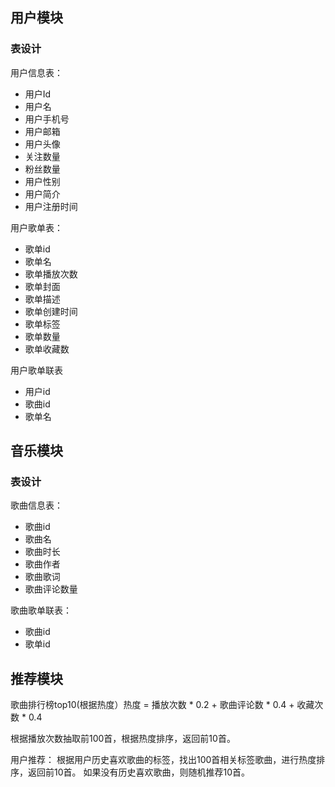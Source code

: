 ## 用户模块

### 表设计
用户信息表：
 - 用户Id
 - 用户名
 - 用户手机号
 - 用户邮箱
 - 用户头像
 - 关注数量
 - 粉丝数量
 - 用户性别
 - 用户简介
 - 用户注册时间

用户歌单表：
 - 歌单id
 - 歌单名
 - 歌单播放次数
 - 歌单封面
 - 歌单描述
 - 歌单创建时间
 - 歌单标签
 - 歌单数量
 - 歌单收藏数

用户歌单联表
 - 用户id
 - 歌曲id
 - 歌单名

## 音乐模块

### 表设计
歌曲信息表：
 - 歌曲id
 - 歌曲名
 - 歌曲时长
 - 歌曲作者
 - 歌曲歌词
 - 歌曲评论数量

歌曲歌单联表：
 - 歌曲id
 - 歌单id

## 推荐模块

歌曲排行榜top10(根据热度）热度 = 播放次数 * 0.2 + 歌曲评论数 * 0.4 + 收藏次数 * 0.4

根据播放次数抽取前100首，根据热度排序，返回前10首。

用户推荐：
根据用户历史喜欢歌曲的标签，找出100首相关标签歌曲，进行热度排序，返回前10首。
如果没有历史喜欢歌曲，则随机推荐10首。
